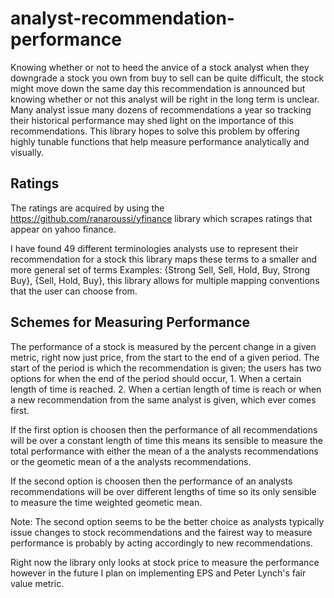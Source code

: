# analyst-recommendation-performance
 
Knowing whether or not to heed the anvice of a stock analyst when they downgrade a stock you own from buy to sell can be quite difficult, the stock might move down the same day this recommendation is announced but knowing whether or not this analyst will be right in the long term is unclear. Many analyst issue many dozens of recommendations a year so tracking their historical performance may shed light on the importance of this recommendations. This library hopes to solve this problem by offering highly tunable functions that help measure performance analytically and visually.

## Ratings

The ratings are acquired by using the https://github.com/ranaroussi/yfinance library which scrapes ratings that appear on yahoo finance. 

I have found 49 different terminologies analysts use to represent their recommendation for a stock this library maps these terms to a smaller and more general set of terms Examples: {Strong Sell, Sell, Hold, Buy, Strong Buy}, {Sell, Hold, Buy}, this library allows for multiple mapping conventions that the user can choose from. 

## Schemes for Measuring Performance

The performance of a stock is measured by the percent change in a given metric, right now just price, from the start to the end of a given period. The start of the period is which the recommendation is given; the users has two options for when the end of the period should occur, 1. When a certain length of time is reached. 2. When a certian length of time is reach or when a new recommendation from the same analyst is given, which ever comes first. 

If the first option is choosen then the performance of all recommendations will be over a constant length of time this means its sensible to measure the total performance with either the mean of a the analysts recommendations or the geometic mean of a the analysts recommendations.

If the second option is choosen then the performance of an analysts recommendations will be over different lengths of time so its only sensible to measure the time weighted geometic mean.

Note: The second option seems to be the better choice as analysts typically issue changes to stock recommendations and the fairest way to measure performance is probably by acting accordingly to new recommendations.


Right now the library only looks at stock price to measure the performance however in the future I plan on implementing EPS and Peter Lynch's fair value metric.

